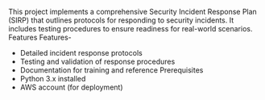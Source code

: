 This project implements a comprehensive Security Incident Response Plan (SIRP) that outlines protocols for responding to security incidents. It includes testing procedures to ensure readiness for real-world scenarios.
Features
Features- 
- Detailed incident response protocols
- Testing and validation of response procedures
- Documentation for training and reference
Prerequisites
- Python 3.x installed
- AWS account (for deployment)
